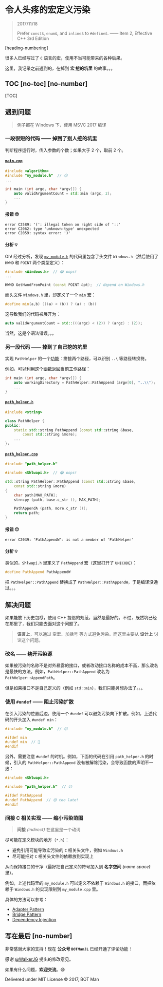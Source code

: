 ﻿# 令人头疼的宏定义污染

> 2017/11/18
>
> Prefer `const`s, `enum`s, and `inline`s to `#define`s.
> —— Item 2, Effective C++ 3rd Edition

[heading-numbering]

很多人已经写过了 `C` 语言的宏，使用不当可能带来的各种后果。

这里，我记录之前遇到的，在掉到 **宏 挖的坑里** 的故事。。。

## TOC [no-toc] [no-number]

[TOC]

## 遇到问题

> 例子都在 Windows 下，使用 MSVC 2017 编译

### 一段很短的代码 —— 掉到了别人挖的坑里

判断程序运行时，传入参数的个数；如果大于 2 个，取前 2 个。

#### [`main.cpp`](Macro-Pollution/main.cpp)

``` cpp
#include <algorithm>
#include "my_module.h"  // 😕
...

int main (int argc, char *argv[]) {
    auto validArgumentCount = std::min (argc, 2);
    ...
}
```

#### 报错 😔

```
error C2589: '(': illegal token on right side of '::'
error C2062: type 'unknown-type' unexpected
error C2059: syntax error: ')'
```

#### 分析 💡

Oh! 经过分析，发现 [`my_module.h`](Macro-Pollution/my_module.h) 的代码里包含了头文件 `Windows.h`（然后使用了 `HWND` 和 `POINT` 两个类型定义）：

``` cpp
#include <Windows.h>  // 😭 oops!
...

HWND GetHwndFromPoint (const POINT &pt);  // depend on Windows.h
```

而头文件 `Windows.h` 里，却定义了一个 `min` 宏：

``` cpp
#define min(a,b) (((a) < (b)) ? (a) : (b))
```

这导致我们的代码被展开为：

``` cpp
auto validArgumentCount = std::(((argc) < (2)) ? (argc) : (2));
```

当然，这是个语法错误。。。

### 另一段代码 —— 掉到了自己挖的坑里

实现 `PathHelper` 的一个[功能](https://msdn.microsoft.com/en-us/library/windows/desktop/bb773565.aspx)：拼接两个路径，可以识别 `..\` 等路径转换符。

例如，可以利用这个函数返回当前工作路径：

``` cpp
int main (int argc, char *argv[]) {
    auto workingDirectory = PathHelper::PathAppend (argv[0], "..\\");
    ...
}
```

#### [`path_helper.h`](Macro-Pollution/path_helper.h)

``` cpp
#include <string>

class PathHelper {
public:
    static std::string PathAppend (const std::string &base,
        const std::string &more);
    ...
};
```

#### [`path_helper.cpp`](Macro-Pollution/path_helper.cpp)

``` cpp
#include "path_helper.h"

#include <Shlwapi.h>  // 😭 oops!

std::string PathHelper::PathAppend (const std::string &base,
    const std::string &more)
{
    char path[MAX_PATH];
    strncpy (path, base.c_str (), MAX_PATH);

    PathAppendA (path, more.c_str ());
    return path;
}
```

#### 报错 😔

```
error C2039: 'PathAppendW': is not a member of 'PathHelper'
```

#### 分析 💡

类似的，`Shlwapi.h` 里定义了 `PathAppend` 宏（这里打开了 `UNICODE`）：

``` cpp
#define PathAppend PathAppendW
```

把 `PathHelper::PathAppend` 替换成了 `PathHelper::PathAppendW`，于是编译没通过。。。

## 解决问题

如果能放下历史包袱，使用 C++ 提倡的规范，当然是最好的。不过，既然坑已经在那里了，我们只能去面对这个问题了。

> **语言上**，可以通过 空宏、加括号 等方式避免污染。而这里主要从 **设计上** 讨论这个问题。

### 改名 —— 绕开污染源

如果被污染的名称不是对外暴露的接口，或者改动接口名称的成本不高，那么改名是最快的方法。例如，`PathHelper::PathAppend` 改名为 `PathHelper::AppendPath`。

但是如果接口不是自己定义的（例如 `std::min`），我们只能另想办法了。。。

### 使用 `#undef` —— 阻止污染扩散

在引入污染的位置后边，使用一个 `#undef` 可以避免污染向下扩散。例如，上述代码的开头加入 `#undef min`：

``` cpp
#include "my_module.h"  // 😕

#ifdef min
#undef min  // 🙂
#endif
```

另外，需要注意 `#undef` 的时机。例如，下面的代码在引用 `path_helper.h` 的时候，引入的 `PathHelper::PathAppend` 没有被解除污染，会导致函数的声明不一致：

``` cpp
#include <Shlwapi.h>

#include "path_helper.h"  // 😕

#ifdef PathAppend
#undef PathAppend  // 😔 too late!
#endif
```

### 间接 C 相关实现 —— 缩小污染范围

> **间接** _(indirect)_ 在这里是一个动词

尽可能在定义模块的地方（`*.h`）：

- 避免引用可能导致宏污染的 `C` 相关头文件，例如 `Windows.h`
- 尽可能把对 `C` 相关头文件的依赖放到实现上

从而保持接口的干净（最好把自己定义的符号加入到 **名字空间** _(name space)_ 里）。

例如，上述代码里的 `my_module.h` 可以定义不依赖于 `Windows.h` 的接口，而把依赖于 `Windows.h` 的实现限制到 `my_module.cpp` 里。

具体的方法可以参考：

- [Adapter Pattern](Design-Patterns-Notes-2.md#adapter)
- [Bridge Pattern](Design-Patterns-Notes-2.md#bridge)
- [Dependency Injection](https://martinfowler.com/articles/injection.html)

## 写在最后 [no-number]

非常感谢大家的支持！现在 **公众号 `BOTManJL`** 已经开通了评论功能！

感谢 [@WalkerJG](https://github.com/WalkerJG) 提出的修改意见。

如果有什么问题，**欢迎交流**。😄

Delivered under MIT License &copy; 2017, BOT Man
